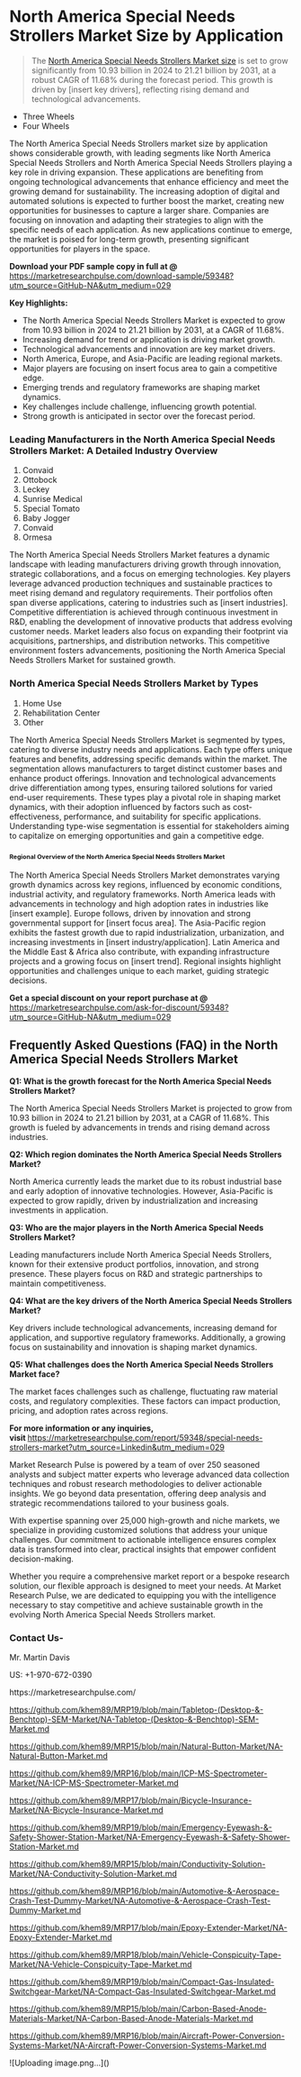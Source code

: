 <h1>North America Special Needs Strollers Market&nbsp;Size by Application</h1><blockquote><p>The <a href="https://marketresearchpulse.com/download-sample/59348?utm_source=GitHub-NA&amp;utm_medium=029">North America Special Needs Strollers Market size</a> is set to grow significantly from 10.93 billion in 2024 to 21.21 billion by 2031, at a robust CAGR of 11.68% during the forecast period. This growth is driven by [insert key drivers], reflecting rising demand and technological advancements.</p></blockquote><ul><li>Three Wheels<li> Four Wheels</li></ul><p>The North America Special Needs Strollers market size by application shows considerable growth, with leading segments like North America Special Needs Strollers and North America Special Needs Strollers playing a key role in driving expansion. These applications are benefiting from ongoing technological advancements that enhance efficiency and meet the growing demand for sustainability. The increasing adoption of digital and automated solutions is expected to further boost the market, creating new opportunities for businesses to capture a larger share. Companies are focusing on innovation and adapting their strategies to align with the specific needs of each application. As new applications continue to emerge, the market is poised for long-term growth, presenting significant opportunities for players in the space.</p><p><strong>Download your PDF sample copy in full at @ </strong><a href="https://marketresearchpulse.com/download-sample/59348?utm_source=GitHub-NA&amp;utm_medium=029">https://marketresearchpulse.com/download-sample/59348?utm_source=GitHub-NA&amp;utm_medium=029</a></p><p><strong>Key Highlights: </strong></p><ul><li>The North America Special Needs Strollers Market is expected to grow from 10.93 billion in 2024 to 21.21 billion by 2031, at a CAGR of 11.68%.</li><li>Increasing demand for trend or application is driving market growth.</li><li>Technological advancements and innovation are key market drivers.</li><li>North America, Europe, and Asia-Pacific are leading regional markets.</li><li>Major players are focusing on insert focus area to gain a competitive edge.</li><li>Emerging trends and regulatory frameworks are shaping market dynamics.</li><li>Key challenges include challenge, influencing growth potential.</li><li>Strong growth is anticipated in sector over the forecast period.</li></ul><h3>Leading Manufacturers in the North America Special Needs Strollers Market: A Detailed Industry Overview</h3><ol><li>Convaid</li><li>Ottobock</li><li>Leckey</li><li>Sunrise Medical</li><li>Special Tomato</li><li>Baby Jogger</li><li>Convaid</li><li>Ormesa</li></ol><div class="flex max-w-full flex-col flex-grow"><div class="min-h-8 text-message flex w-full flex-col items-end gap-2 whitespace-normal break-words [.text-message+&amp;]:mt-5" dir="auto" data-message-author-role="assistant" data-message-id="fd8432e4-4910-450d-b182-61b7bfb0a01f" data-message-model-slug="gpt-4o"><div class="flex w-full flex-col gap-1 empty:hidden first:pt-[3px]"><div class="markdown prose w-full break-words dark:prose-invert light"><p>The North America Special Needs Strollers Market features a dynamic landscape with leading manufacturers driving growth through innovation, strategic collaborations, and a focus on emerging technologies. Key players leverage advanced production techniques and sustainable practices to meet rising demand and regulatory requirements. Their portfolios often span diverse applications, catering to industries such as [insert industries]. Competitive differentiation is achieved through continuous investment in R&amp;D, enabling the development of innovative products that address evolving customer needs. Market leaders also focus on expanding their footprint via acquisitions, partnerships, and distribution networks. This competitive environment fosters advancements, positioning the North America Special Needs Strollers Market for sustained growth.</p></div></div></div></div><h3>North America Special Needs Strollers Market by Types</h3><ol><li>Home Use<li> Rehabilitation Center<li> Other</li></ol><div class="flex max-w-full flex-col flex-grow"><div class="min-h-8 text-message flex w-full flex-col items-end gap-2 whitespace-normal break-words [.text-message+&amp;]:mt-5" dir="auto" data-message-author-role="assistant" data-message-id="084470be-0bb7-4664-bddf-5156b4f41249" data-message-model-slug="gpt-4o-mini"><div class="flex w-full flex-col gap-1 empty:hidden first:pt-[3px]"><div class="markdown prose w-full break-words dark:prose-invert light"><p>The North America Special Needs Strollers Market is segmented by types, catering to diverse industry needs and applications. Each type offers unique features and benefits, addressing specific demands within the market. The segmentation allows manufacturers to target distinct customer bases and enhance product offerings. Innovation and technological advancements drive differentiation among types, ensuring tailored solutions for varied end-user requirements. These types play a pivotal role in shaping market dynamics, with their adoption influenced by factors such as cost-effectiveness, performance, and suitability for specific applications. Understanding type-wise segmentation is essential for stakeholders aiming to capitalize on emerging opportunities and gain a competitive edge.</p></div></div></div></div><h3><span style="font-size: 11px;">Regional Overview of the North America Special Needs Strollers Market</span></h3><div class="flex max-w-full flex-col flex-grow"><div class="min-h-8 text-message flex w-full flex-col items-end gap-2 whitespace-normal break-words [.text-message+&amp;]:mt-5" dir="auto" data-message-author-role="assistant" data-message-id="e9038762-ce64-4e30-91c9-9bd413514231" data-message-model-slug="gpt-4o-mini"><div class="flex w-full flex-col gap-1 empty:hidden first:pt-[3px]"><div class="markdown prose w-full break-words dark:prose-invert light"><p>The North America Special Needs Strollers Market demonstrates varying growth dynamics across key regions, influenced by economic conditions, industrial activity, and regulatory frameworks. North America leads with advancements in technology and high adoption rates in industries like [insert example]. Europe follows, driven by innovation and strong governmental support for [insert focus area]. The Asia-Pacific region exhibits the fastest growth due to rapid industrialization, urbanization, and increasing investments in [insert industry/application]. Latin America and the Middle East &amp; Africa also contribute, with expanding infrastructure projects and a growing focus on [insert trend]. Regional insights highlight opportunities and challenges unique to each market, guiding strategic decisions.</p></div></div></div></div><p><strong>Get a special discount on your report purchase at @ </strong><a href="https://marketresearchpulse.com/ask-for-discount/59348?utm_source=GitHub-NA&amp;utm_medium=029">https://marketresearchpulse.com/ask-for-discount/59348?utm_source=GitHub-NA&amp;utm_medium=029</a></p><h2>Frequently Asked Questions (FAQ) in the North America Special Needs Strollers Market</h2><p><strong>Q1: What is the growth forecast for the North America Special Needs Strollers Market?</strong></p><p>The North America Special Needs Strollers Market is projected to grow from 10.93 billion in 2024 to 21.21 billion by 2031, at a CAGR of 11.68%. This growth is fueled by advancements in trends and rising demand across industries.</p><p><strong>Q2: Which region dominates the North America Special Needs Strollers Market?</strong></p><p>North America currently leads the market due to its robust industrial base and early adoption of innovative technologies. However, Asia-Pacific is expected to grow rapidly, driven by industrialization and increasing investments in application.</p><p><strong>Q3: Who are the major players in the North America Special Needs Strollers Market?</strong></p><p>Leading manufacturers include North America Special Needs Strollers, known for their extensive product portfolios, innovation, and strong presence. These players focus on R&amp;D and strategic partnerships to maintain competitiveness.</p><p><strong>Q4: What are the key drivers of the North America Special Needs Strollers Market?</strong></p><p>Key drivers include technological advancements, increasing demand for application, and supportive regulatory frameworks. Additionally, a growing focus on sustainability and innovation is shaping market dynamics.</p><p><strong>Q5: What challenges does the North America Special Needs Strollers Market face?</strong></p><p>The market faces challenges such as challenge, fluctuating raw material costs, and regulatory complexities. These factors can impact production, pricing, and adoption rates across regions.</p><p><strong>For more information or any inquiries, visit&nbsp;</strong><a href="https://marketresearchpulse.com/report/59348/special-needs-strollers-market?utm_source=Linkedin&utm_medium=029">https://marketresearchpulse.com/report/59348/special-needs-strollers-market?utm_source=Linkedin&utm_medium=029</a></p><p>Market Research Pulse is powered by a team of over 250 seasoned analysts and subject matter experts who leverage advanced data collection techniques and robust research methodologies to deliver actionable insights. We go beyond data presentation, offering deep analysis and strategic recommendations tailored to your business goals.</p><p>With expertise spanning over 25,000 high-growth and niche markets, we specialize in providing customized solutions that address your unique challenges. Our commitment to actionable intelligence ensures complex data is transformed into clear, practical insights that empower confident decision-making.</p><p>Whether you require a comprehensive market report or a bespoke research solution, our flexible approach is designed to meet your needs. At Market Research Pulse, we are dedicated to equipping you with the intelligence necessary to stay competitive and achieve sustainable growth in the evolving North America Special Needs Strollers market.</p><h3><strong>Contact Us-</strong></h3><p>Mr. Martin Davis</p><p>US: +1-970-672-0390</p><p>https://marketresearchpulse.com/</p><p><a href="https://github.com/khem89/MRP19/blob/main/Tabletop-(Desktop-&-Benchtop)-SEM-Market/NA-Tabletop-(Desktop-&-Benchtop)-SEM-Market.md">https://github.com/khem89/MRP19/blob/main/Tabletop-(Desktop-&-Benchtop)-SEM-Market/NA-Tabletop-(Desktop-&-Benchtop)-SEM-Market.md</a></p><p><a href="https://github.com/khem89/MRP15/blob/main/Natural-Button-Market/NA-Natural-Button-Market.md">https://github.com/khem89/MRP15/blob/main/Natural-Button-Market/NA-Natural-Button-Market.md</a></p><p><a href="https://github.com/khem89/MRP16/blob/main/ICP-MS-Spectrometer-Market/NA-ICP-MS-Spectrometer-Market.md">https://github.com/khem89/MRP16/blob/main/ICP-MS-Spectrometer-Market/NA-ICP-MS-Spectrometer-Market.md</a></p><p><a href="https://github.com/khem89/MRP17/blob/main/Bicycle-Insurance-Market/NA-Bicycle-Insurance-Market.md">https://github.com/khem89/MRP17/blob/main/Bicycle-Insurance-Market/NA-Bicycle-Insurance-Market.md</a></p><p><a href="https://github.com/khem89/MRP19/blob/main/Emergency-Eyewash-&-Safety-Shower-Station-Market/NA-Emergency-Eyewash-&-Safety-Shower-Station-Market.md">https://github.com/khem89/MRP19/blob/main/Emergency-Eyewash-&-Safety-Shower-Station-Market/NA-Emergency-Eyewash-&-Safety-Shower-Station-Market.md</a></p><p><a href="https://github.com/khem89/MRP15/blob/main/Conductivity-Solution-Market/NA-Conductivity-Solution-Market.md">https://github.com/khem89/MRP15/blob/main/Conductivity-Solution-Market/NA-Conductivity-Solution-Market.md</a></p><p><a href="https://github.com/khem89/MRP16/blob/main/Automotive-&-Aerospace-Crash-Test-Dummy-Market/NA-Automotive-&-Aerospace-Crash-Test-Dummy-Market.md">https://github.com/khem89/MRP16/blob/main/Automotive-&-Aerospace-Crash-Test-Dummy-Market/NA-Automotive-&-Aerospace-Crash-Test-Dummy-Market.md</a></p><p><a href="https://github.com/khem89/MRP17/blob/main/Epoxy-Extender-Market/NA-Epoxy-Extender-Market.md">https://github.com/khem89/MRP17/blob/main/Epoxy-Extender-Market/NA-Epoxy-Extender-Market.md</a></p><p><a href="https://github.com/khem89/MRP18/blob/main/Vehicle-Conspicuity-Tape-Market/NA-Vehicle-Conspicuity-Tape-Market.md">https://github.com/khem89/MRP18/blob/main/Vehicle-Conspicuity-Tape-Market/NA-Vehicle-Conspicuity-Tape-Market.md</a></p><p><a href="https://github.com/khem89/MRP19/blob/main/Compact-Gas-Insulated-Switchgear-Market/NA-Compact-Gas-Insulated-Switchgear-Market.md">https://github.com/khem89/MRP19/blob/main/Compact-Gas-Insulated-Switchgear-Market/NA-Compact-Gas-Insulated-Switchgear-Market.md</a></p><p><a href="https://github.com/khem89/MRP15/blob/main/Carbon-Based-Anode-Materials-Market/NA-Carbon-Based-Anode-Materials-Market.md">https://github.com/khem89/MRP15/blob/main/Carbon-Based-Anode-Materials-Market/NA-Carbon-Based-Anode-Materials-Market.md</a></p><p><a href="https://github.com/khem89/MRP16/blob/main/Aircraft-Power-Conversion-Systems-Market/NA-Aircraft-Power-Conversion-Systems-Market.md">https://github.com/khem89/MRP16/blob/main/Aircraft-Power-Conversion-Systems-Market/NA-Aircraft-Power-Conversion-Systems-Market.md</a></p>
![Uploading image.png…]()
